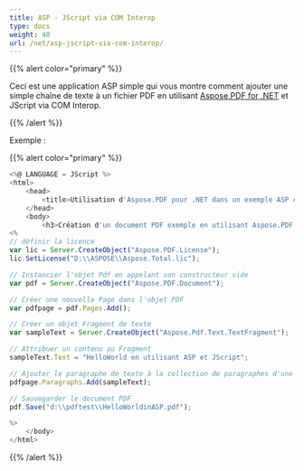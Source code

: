 ```yaml
---
title: ASP - JScript via COM Interop
type: docs
weight: 40
url: /net/asp-jscript-via-com-interop/
---
```

{{% alert color="primary" %}}

Ceci est une application ASP simple qui vous montre comment ajouter une simple chaîne de texte à un fichier PDF en utilisant [Aspose.PDF for .NET](/pdf/net/) et JScript via COM Interop.

{{% /alert %}}

Exemple :

{{% alert color="primary" %}}

```javascript
<%@ LANGUAGE = JScript %>
<html>
    <head>
        <title>Utilisation d'Aspose.PDF pour .NET dans un exemple ASP classique</title>
    </head>
    <body>
        <h3>Création d'un document PDF exemple en utilisant Aspose.PDF pour .NET avec ASP classique et JScript</h3>
<%
// définir la licence
var lic = Server.CreateObject("Aspose.PDF.License");
lic.SetLicense("D:\\ASPOSE\\Aspose.Total.lic");

// Instancier l'objet Pdf en appelant son constructeur vide
var pdf = Server.CreateObject("Aspose.PDF.Document");

// Créer une nouvelle Page dans l'objet PDF
var pdfpage = pdf.Pages.Add();

// Créer un objet Fragment de texte
var sampleText = Server.CreateObject("Aspose.Pdf.Text.TextFragment");

// Attribuer un contenu au Fragment
sampleText.Text = "HelloWorld en utilisant ASP et JScript";

// Ajouter le paragraphe de texte à la collection de paragraphes d'une section
pdfpage.Paragraphs.Add(sampleText);

// Sauvegarder le document PDF
pdf.Save("d:\\pdftest\\HelloWorldinASP.pdf");

%>
    </body>
</html>
```
{{% /alert %}}
